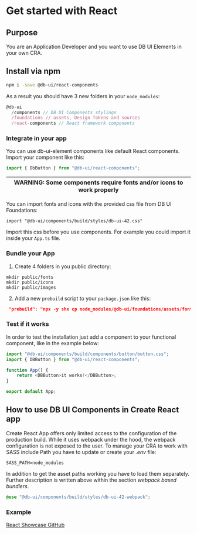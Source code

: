 # Get started with React

## Purpose

You are an Application Developer and you want to use DB UI Elements in your own CRA.

## Install via npm

```bash
npm i -save @db-ui/react-components
```

As a result you should have 3 new folders in your `node_modules`:

```javascript
@db-ui
  /components // DB UI Components stylings
  /foundations // assets, Design Tokens and sources
  /react-components // React framework components
```

### Integrate in your app

You can use db-ui-element components like default React components.
Import your component like this:

```typescript
import { DbButton } from "@db-ui/react-components";
```

| WARNING: Some components require fonts and/or icons to work properly |
| -------------------------------------------------------------------- |

You can import fonts and icons with the provided css file from DB UI Foundations:

`import "@db-ui/components/build/styles/db-ui-42.css"`

Import this css before you use components. For example you could import it inside your `App.ts` file.

### Bundle your App

1. Create 4 folders in you public directory:

```shell
mkdir public/fonts
mkdir public/icons
mkdir public/images
```

2. Add a new `prebuild` script to your `package.json` like this:

```json
 "prebuild": "npx -y shx cp node_modules/@db-ui/foundations/assets/fonts/* public/fonts & npx -y shx cp node_modules/@db-ui/foundations/assets/icons/* public/icons & npx -y shx cp node_modules/@db-ui/foundations/assets/images/* public/images",
```

### Test if it works

In order to test the installation just add a component to your functional component, like in the example below:

```js
import "@db-ui/components/build/components/button/button.css";
import { DBButton } from "@db-ui/react-components";

function App() {
	return <DBButton>it works!</DBButton>;
}

export default App;
```

## How to use DB UI Components in Create React app

Create React App offers only limited access to the configuration of the production build. While it uses webpack under the hood, the webpack configuration is not exposed to the user.
To manage your CRA to work with SASS include Path you have to update or create your _.env_ file:

```
SASS_PATH=node_modules
```

In addition to get the asset paths working you have to load them separately. Further description is written above within the section _webpack based bundlers_.

```scss
@use "@db-ui/components/build/styles/db-ui-42-webpack";
```

### Example

[React Showcase GitHub](https://github.com/db-ui/mono/tree/main/showcases/react-showcase)
